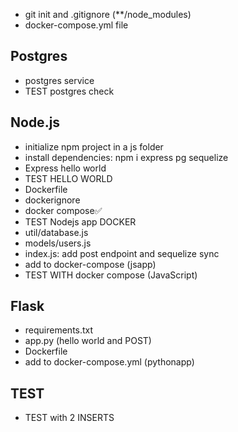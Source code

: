 - git init and .gitignore (**/node_modules)
- docker-compose.yml file

## Postgres

- postgres service
- TEST postgres check

## Node.js

- initialize npm project in a js folder
- install dependencies: npm i express pg sequelize
- Express hello world
- TEST HELLO WORLD
- Dockerfile
- dockerignore
- docker compose✅
- TEST Nodejs app DOCKER
- util/database.js
- models/users.js
- index.js: add post endpoint and sequelize sync
- add to docker-compose (jsapp)
- TEST WITH docker compose (JavaScript)

## Flask

- requirements.txt
- app.py (hello world and POST)
- Dockerfile
- add to docker-compose.yml (pythonapp)

## TEST

- TEST with 2 INSERTS